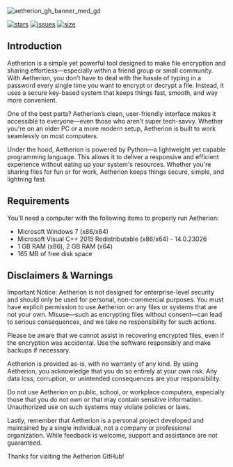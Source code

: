 ![aetherion_gh_banner_med_gd](https://drive.google.com/uc?export=view&id=1uffUGE9lyu-CWY5dRMEN6ZhRXpNFOWpQ)

[![stars](https://img.shields.io/github/stars/AVXAdvanced/Aetherion?color=7E9CD8&style=for-the-badge)](https://github.com/AVXAdvanced/Aetherion/stargazers)
[![issues](https://img.shields.io/github/issues/AVXAdvanced/Aetherion?color=FF5D62&style=for-the-badge)](https://github.com/AVXAdvanced/Aetherion/issues)
[![size](https://img.shields.io/github/repo-size/AVXAdvanced/Aetherion?color=76946A&style=for-the-badge)](https://github.com/AVXAdvanced/Aetherion)

## Introduction

Aetherion is a simple yet powerful tool designed to make file encryption and sharing effortless—especially within a friend group or small community. With Aetherion, you don’t have to deal with the hassle of typing in a password every single time you want to encrypt or decrypt a file. Instead, it uses a secure key-based system that keeps things fast, smooth, and way more convenient.

One of the best parts? Aetherion’s clean, user-friendly interface makes it accessible to everyone—even those who aren’t super tech-savvy. Whether you're on an older PC or a more modern setup, Aetherion is built to work seamlessly on most computers.

Under the hood, Aetherion is powered by Python—a lightweight yet capable programming language. This allows it to deliver a responsive and efficient experience without eating up your system's resources. Whether you're sharing files for fun or for work, Aetherion keeps things secure, simple, and lightning fast.

## Requirements

You'll need a computer with the following items to properly run Aetherion:

- Microsoft Windows 7 (x86/x64)
- Microsoft Visual C++ 2015 Redistributable (x86/x64) - 14.0.23026
- 1 GB RAM (x86), 2 GB RAM (x64)
- 165 MB of free disk space


## Disclaimers & Warnings

Important Notice: Aetherion is not designed for enterprise-level security and should only be used for personal, non-commercial purposes. You must have explicit permission to use Aetherion on any files or systems that are not your own. Misuse—such as encrypting files without consent—can lead to serious consequences, and we take no responsibility for such actions.

Please be aware that we cannot assist in recovering encrypted files, even if the encryption was accidental. Use the software responsibly and make backups if necessary.

Aetherion is provided as-is, with no warranty of any kind. By using Aetherion, you acknowledge that you do so entirely at your own risk. Any data loss, corruption, or unintended consequences are your responsibility.

Do not use Aetherion on public, school, or workplace computers, especially those that you do not own or that may contain sensitive information. Unauthorized use on such systems may violate policies or laws.

Lastly, remember that Aetherion is a personal project developed and maintained by a single individual, not a company or professional organization. While feedback is welcome, support and assistance are not guaranteed.



Thanks for visiting the Aetherion GitHub!
